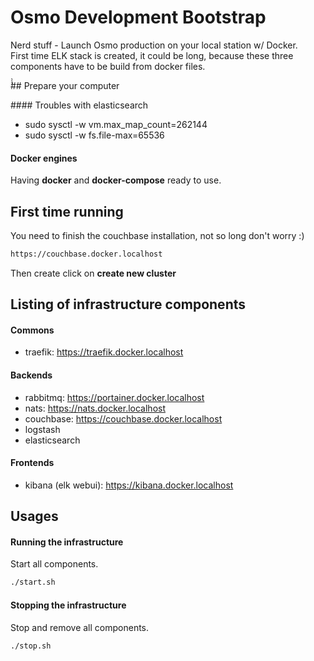 # Osmo Development Bootstrap

Nerd stuff - Launch Osmo production on your local station w/ Docker.  
First time ELK stack is created, it could be long, because these three components have to be build from docker files.

̀̀̀## Prepare your computer

#### Troubles with elasticsearch

- sudo sysctl -w vm.max_map_count=262144
- sudo sysctl -w fs.file-max=65536

#### Docker engines

Having __docker__ and __docker-compose__ ready to use.

## First time running

You need to finish the couchbase installation, not so long don't worry :)

```sh
https://couchbase.docker.localhost
```

Then create click on __create new cluster__

## Listing of infrastructure components

#### Commons

- traefik: https://traefik.docker.localhost

#### Backends

- rabbitmq: https://portainer.docker.localhost
- nats: https://nats.docker.localhost
- couchbase: https://couchbase.docker.localhost
- logstash
- elasticsearch

#### Frontends

- kibana (elk webui): https://kibana.docker.localhost

## Usages

#### Running the infrastructure
Start all components.

```sh
./start.sh
```

#### Stopping the infrastructure
Stop and remove all components.

```sh
./stop.sh
```
